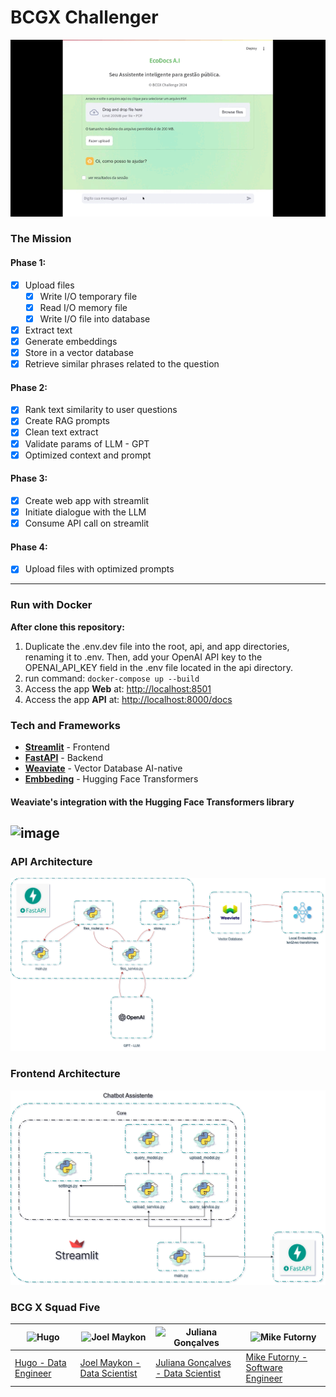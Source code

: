 # BCGX Challenger
![video](./assets/video_ecodocs_ia.gif)
### The Mission

#### **Phase 1:**
- [X] Upload files
  - [X] Write I/O temporary file
  - [X] Read I/O memory file
  - [X] Write I/O file into database
- [X] Extract text
- [X] Generate embeddings
- [X] Store in a vector database
- [X] Retrieve similar phrases related to the question
#### **Phase 2:**
- [X] Rank text similarity to user questions
- [X] Create RAG prompts
- [X] Clean text extract
- [x] Validate params of LLM - GPT
- [x] Optimized context and prompt
#### **Phase 3:**
- [X] Create web app with streamlit
- [x] Initiate dialogue with the LLM
- [x] Consume API call on streamlit
#### **Phase 4:**
- [x] Upload files with optimized prompts

---

### Run with Docker
**After clone this repository:**

1. Duplicate the .env.dev file into the root, api, and app directories, renaming it to .env. Then, add your OpenAI API key to the OPENAI_API_KEY field in the .env file located in the api directory.
2. run command: `docker-compose up --build`
3. Access the app **Web** at: [http://localhost:8501](http://localhost:8501/)
4. Access the app **API** at: [http://localhost:8000/docs](http://localhost:8000/docs)

### Tech and Frameworks
- **[Streamlit](https://streamlit.io/generative-ai)** - Frontend
- **[FastAPI](https://fastapi.tiangolo.com/)** - Backend
- **[Weaviate](https://weaviate.io/)** - Vector Database AI-native
- **[Embbeding](https://weaviate.io/developers/weaviate/model-providers/transformers/embeddings)** - Hugging Face Transformers
#### Weaviate's integration with the Hugging Face Transformers library 
![image](https://weaviate.io/assets/images/integration_transformers_embedding-c322f71d4ed11efa507ca71b1e344b5b.png)
---

### API Architecture
![api](./assets/api_ecodocs.png)

### Frontend Architecture
![frontend](./assets/frontend_ecodocs.png)


### BCG X Squad Five

| ![Hugo](https://github.com/hucodelab.png) | ![Joel Maykon](https://github.com/joelmaykon94.png) | ![Juliana Gonçalves](https://github.com/jungoncalves.png) | ![Mike Futorny](https://github.com/MikeFutorny.png) |
|--------------------------------------------|------------------------------------------------------|------------------------------------------------------------|-------------------------------------------------------|
| [Hugo - Data Engineer](https://github.com/hucodelab) | [Joel Maykon - Data Scientist](https://github.com/joelmaykon94) | [Juliana Gonçalves - Data Scientist](https://github.com/jungoncalves) | [Mike Futorny - Software Engineer](https://github.com/MikeFutorny) |
